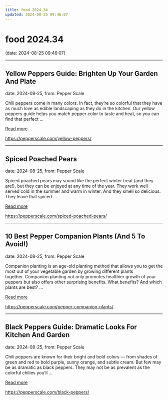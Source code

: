 ```yaml
---
title: food 2024.34
updated: 2024-08-25 09:46:07
---
```


# food 2024.34

(date: 2024-08-25 09:46:07)

---

## Yellow Peppers Guide: Brighten Up Your Garden And Plate

date: 2024-08-25, from: Pepper Scale

Chili peppers come in many colors. In fact, they’re so colorful that they have as much love as edible landscaping as they do in the kitchen. Our yellow peppers guide helps you match pepper color to taste and heat, so you can find that perfect ... <p class="read-more-container"><a title="Yellow Peppers Guide: Brighten Up Your Garden And Plate" class="read-more button" href="https://pepperscale.com/yellow-peppers/#more-17823" aria-label="Read more about Yellow Peppers Guide: Brighten Up Your Garden And Plate">Read more</a></p> 

<https://pepperscale.com/yellow-peppers/>

---

## Spiced Poached Pears

date: 2024-08-25, from: Pepper Scale

Spiced poached pears may sound like the perfect winter treat (and they are!), but they can be enjoyed at any time of the year. They work well served cold in the summer and warm in winter. And they smell so delicious. They leave that spiced ... <p class="read-more-container"><a title="Spiced Poached Pears" class="read-more button" href="https://pepperscale.com/spiced-poached-pears/#more-77601" aria-label="Read more about Spiced Poached Pears">Read more</a></p> 

<https://pepperscale.com/spiced-poached-pears/>

---

## 10 Best Pepper Companion Plants (And 5 To Avoid!)

date: 2024-08-25, from: Pepper Scale

Companion planting is an age-old planting method that allows you to get the most out of your vegetable garden by growing different plants together.&#160;Companion planting not only promotes healthier growth of your peppers but also offers other surprising benefits.&#160;What benefits? And which plants are best? ... <p class="read-more-container"><a title="10 Best Pepper Companion Plants (And 5 To Avoid!)" class="read-more button" href="https://pepperscale.com/pepper-companion-plants/#more-85971" aria-label="Read more about 10 Best Pepper Companion Plants (And 5 To Avoid!)">Read more</a></p> 

<https://pepperscale.com/pepper-companion-plants/>

---

## Black Peppers Guide: Dramatic Looks For Kitchen And Garden

date: 2024-08-25, from: Pepper Scale

Chili peppers are known for their bright and bold colors — from shades of green and red to bold purple, sunny orange, and subtle cream. But few may be as dramatic as black peppers. They may not be as prevalent as the colorful chilies you’ll ... <p class="read-more-container"><a title="Black Peppers Guide: Dramatic Looks For Kitchen And Garden" class="read-more button" href="https://pepperscale.com/black-peppers/#more-17857" aria-label="Read more about Black Peppers Guide: Dramatic Looks For Kitchen And Garden">Read more</a></p> 

<https://pepperscale.com/black-peppers/>

